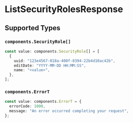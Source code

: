# ListSecurityRolesResponse


## Supported Types

### `components.SecurityRole[]`

```typescript
const value: components.SecurityRole[] = [
  {
    uuid: "123e4567-018a-400f-8394-22b4d10ac42b",
    editDate: "YYYY-MM-DD HH:MM:SS",
    name: "<value>",
  },
];
```

### `components.ErrorT`

```typescript
const value: components.ErrorT = {
  errorCode: 1000,
  message: "An error occurred completing your request",
};
```

